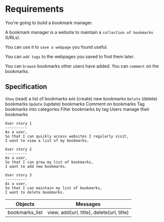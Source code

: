 Requirements
============

You're going to build a bookmark manager.

A bookmark manager is a website to maintain a `collection of bookmarks` (URLs).

You can use it to `save a webpage` you found useful.

You can `add tags` to the webpages you saved to find them later.

You can `browse` bookmarks other users have added. You can `comment` on the bookmarks.


## Specification

`Show` (read) a list of bookmarks
`Add` (create) new bookmarks
`Delete` (delete) bookmarks
`Update` (update) bookmarks
Comment on bookmarks
Tag bookmarks into categories
Filter bookmarks by tag
Users manage their bookmarks

```
User story 1
----------
As a user,
So that I can quickly access websites I regularly visit,
I want to view a list of my bookmarks.
```
```
User story 2
----------
As a user,
So that I can grow my list of bookmarks,
I want to add new bookmarks.
```
```
User story 3
----------
As a user,
So that I can maintain my list of bookmarks,
I want to delete bookmarks.
```
Objects | Messages
--------------- | -------------------
bookmarks_list | view, add(url, title), delete(url, title)

